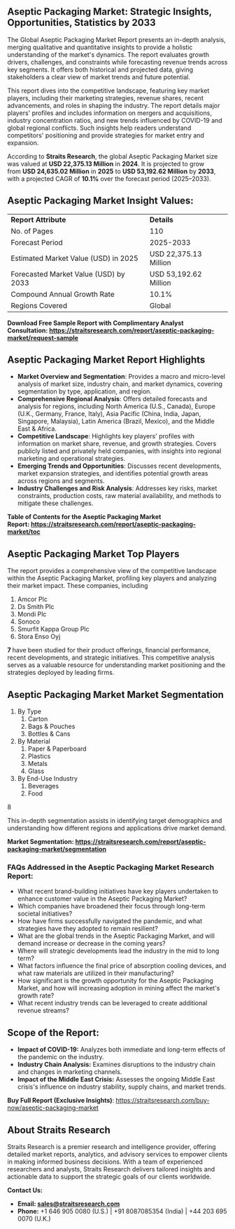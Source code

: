 <p>&nbsp;</p>
<h2>Aseptic Packaging Market: Strategic Insights, Opportunities, Statistics by&nbsp;2033</h2>
<p>The Global Aseptic Packaging Market Report presents an in-depth analysis, merging qualitative and quantitative insights to provide a holistic understanding of the market's dynamics. The report evaluates growth drivers, challenges, and constraints while forecasting revenue trends across key segments. It offers both historical and projected data, giving stakeholders a clear view of market trends and future potential.</p>
<p>This report dives into the competitive landscape, featuring key market players, including their marketing strategies, revenue shares, recent advancements, and roles in shaping the industry. The report details major players' profiles and includes information on mergers and acquisitions, industry concentration ratios, and new trends influenced by COVID-19 and global regional conflicts. Such insights help readers understand competitors' positioning and provide strategies for market entry and expansion.</p>
<p>According to&nbsp;<strong>Straits Research</strong>, the global Aseptic Packaging Market size was valued at&nbsp;<strong>USD 22,375.13 Million</strong>&nbsp;in&nbsp;<strong>2024</strong>. It is projected&nbsp;to grow from&nbsp;<strong>USD 24,635.02 Million</strong>&nbsp;in&nbsp;<strong>2025</strong>&nbsp;to&nbsp;<strong>USD 53,192.62 Million</strong>&nbsp;by&nbsp;<strong>2033</strong>, with a projected CAGR of&nbsp;<strong>10.1%</strong>&nbsp;over the forecast period (2025&ndash;2033).</p>
<h2>Aseptic Packaging Market Insight Values:</h2>
<table>
<tbody>
<tr>
<td><strong>Report Attribute</strong></td>
<td><strong>Details</strong></td>
</tr>
<tr>
<td>No. of Pages</td>
<td>110</td>
</tr>
<tr>
<td>Forecast Period</td>
<td>2025-2033</td>
</tr>
<tr>
<td>Estimated Market Value (USD) in&nbsp;2025</td>
<td>USD 22,375.13 Million</td>
</tr>
<tr>
<td>Forecasted Market Value (USD) by 2033</td>
<td>USD 53,192.62 Million</td>
</tr>
<tr>
<td>Compound Annual Growth Rate</td>
<td>10.1%</td>
</tr>
<tr>
<td>Regions Covered</td>
<td>Global</td>
</tr>
</tbody>
</table>
<p><strong>Download Free Sample Report with&nbsp;Complimentary Analyst Consultation:&nbsp;<a href="https://straitsresearch.com/report/aseptic-packaging-market/request-sample">https://straitsresearch.com/report/aseptic-packaging-market/request-sample</a></strong></p>
<h2>Aseptic Packaging Market Report Highlights</h2>
<ul>
<li><strong>Market Overview and Segmentation</strong>: Provides a macro and micro-level analysis of market size, industry chain, and market dynamics, covering segmentation by type, application, and region.</li>
<li><strong>Comprehensive Regional Analysis</strong>: Offers detailed forecasts and analysis for regions, including North America (U.S., Canada), Europe (U.K., Germany, France, Italy), Asia Pacific (China, India, Japan, Singapore, Malaysia), Latin America (Brazil, Mexico), and the Middle East &amp; Africa.</li>
<li><strong>Competitive Landscape</strong>: Highlights key players' profiles with information on market share, revenue, and growth strategies. Covers publicly listed and privately held companies, with insights into regional marketing and operational strategies.</li>
<li><strong>Emerging Trends and Opportunities</strong>: Discusses recent developments, market expansion strategies, and identifies potential growth areas across regions and segments.</li>
<li><strong>Industry Challenges and Risk Analysis</strong>: Addresses key risks, market constraints, production costs, raw material availability, and methods to mitigate these challenges.</li>
</ul>
<p><strong>Table of Contents for the Aseptic Packaging Market Report:&nbsp;<a href="https://straitsresearch.com/report/aseptic-packaging-market/toc">https://straitsresearch.com/report/aseptic-packaging-market/toc</a></strong></p>
<h2>Aseptic Packaging Market Top Players</h2>
<p>The report provides a comprehensive view of the competitive landscape within the Aseptic Packaging Market, profiling key players and analyzing their market impact. These companies, including&nbsp;</p>
<ol>
<li>Amcor Plc</li>
<li>Ds Smith Plc</li>
<li>Mondi Plc</li>
<li>Sonoco</li>
<li>Smurfit Kappa Group Plc</li>
<li>Stora Enso Oyj</li>
</ol>
<p><strong>7&nbsp;</strong>have been studied for their product offerings, financial performance, recent developments, and strategic initiatives. This competitive analysis serves as a valuable resource for understanding market positioning and the strategies deployed by leading firms.</p>
<h2>Aseptic Packaging Market Market Segmentation</h2>
<ol>
<li>By Type
<ol>
<li>Carton</li>
<li>Bags &amp; Pouches</li>
<li>Bottles &amp; Cans</li>
</ol>
</li>
<li>By Material
<ol>
<li>Paper &amp; Paperboard</li>
<li>Plastics</li>
<li>Metals</li>
<li>Glass</li>
</ol>
</li>
<li>By End-Use Industry
<ol>
<li>Beverages</li>
<li>Food</li>
</ol>
</li>
</ol>
<p>8</p>
<p>This in-depth segmentation assists in identifying target demographics and understanding how different regions and applications drive market demand.</p>
<p><strong>Market Segmentation:&nbsp;<a href="https://straitsresearch.com/report/aseptic-packaging-market/segmentation">https://straitsresearch.com/report/aseptic-packaging-market/segmentation</a></strong></p>
<h3>FAQs Addressed in the Aseptic Packaging Market Research Report:</h3>
<ul>
<li>What recent brand-building initiatives have key players undertaken to enhance customer value in the Aseptic Packaging Market?</li>
<li>Which companies have broadened their focus through long-term societal initiatives?</li>
<li>How have firms successfully navigated the pandemic, and what strategies have they adopted to remain resilient?</li>
<li>What are the global trends in the Aseptic Packaging Market, and will demand increase or decrease in the coming years?</li>
<li>Where will strategic developments lead the industry in the mid to long term?</li>
<li>What factors influence the final price of absorption cooling devices, and what raw materials are utilized in their manufacturing?</li>
<li>How significant is the growth opportunity for the Aseptic Packaging Market, and how will increasing adoption in mining affect the market's growth rate?</li>
<li>What recent industry trends can be leveraged to create additional revenue streams?</li>
</ul>
<h2>Scope of the Report:</h2>
<ul>
<li><strong>Impact of COVID-19:</strong>&nbsp;Analyzes both immediate and long-term effects of the pandemic on the industry.</li>
<li><strong>Industry Chain Analysis:</strong>&nbsp;Examines disruptions to the industry chain and changes in marketing channels.</li>
<li><strong>Impact of the Middle East Crisis:</strong>&nbsp;Assesses the ongoing Middle East crisis's influence on industry stability, supply chains, and market trends.</li>
</ul>
<p><strong>Buy Full Report (Exclusive Insights)</strong>:&nbsp;<a href="https://straitsresearch.com/buy-now/aseptic-packaging-market">https://straitsresearch.com/buy-now/aseptic-packaging-market</a></p>
<h2>About Straits Research</h2>
<p>Straits Research is a premier research and intelligence provider, offering detailed market reports, analytics, and advisory services to empower clients in making informed business decisions. With a team of experienced researchers and analysts, Straits Research delivers tailored insights and actionable data to support the strategic goals of our clients worldwide.</p>
<p><strong>Contact Us:</strong></p>
<ul>
<li><strong>Email:&nbsp;<a href="sales@straitsresearch.com">sales@straitsresearch.com</a></strong></li>
<li><strong>Phone:</strong>&nbsp;+1 646 905 0080 (U.S.) | +91 8087085354 (India) | +44 203 695 0070 (U.K.)</li>
</ul>
<p>&nbsp;</p>
